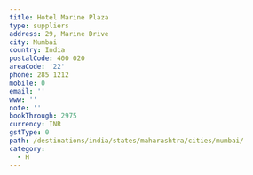 ```yaml
---
title: Hotel Marine Plaza
type: suppliers
address: 29, Marine Drive
city: Mumbai
country: India
postalCode: 400 020
areaCode: '22'
phone: 285 1212
mobile: 0
email: ''
www: ''
note: ''
bookThrough: 2975
currency: INR
gstType: 0
path: /destinations/india/states/maharashtra/cities/mumbai/
category:
  - H
---
```


